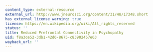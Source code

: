 ```yaml
---
content_type: external-resource
external_url: http://www.jneurosci.org/content/31/48/17348.short
has_external_license_warning: true
license: https://en.wikipedia.org/wiki/All_rights_reserved
status: ''
title: Reduced Prefrontal Connectivity in Psychopathy
uid: f8a3ce52-3db1-42d6-8675-c83902457e63
wayback_url: ''
---
```

